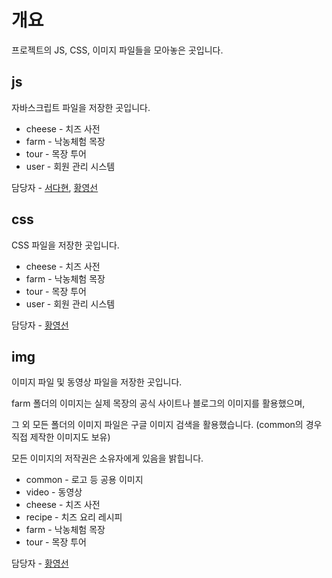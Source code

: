 # 개요
프로젝트의 JS, CSS, 이미지 파일들을 모아놓은 곳입니다.

## js
자바스크립트 파일을 저장한 곳입니다.
- cheese - 치즈 사전
- farm - 낙농체험 목장
- tour - 목장 투어
- user - 회원 관리 시스템

담당자 - [서다현](https://github.com/DahyeonS), [황영선](https://github.com/siucrystal)

## css
CSS 파일을 저장한 곳입니다.
- cheese - 치즈 사전
- farm - 낙농체험 목장
- tour - 목장 투어
- user - 회원 관리 시스템

담당자 - [황영선](https://github.com/siucrystal)

## img
이미지 파일 및 동영상 파일을 저장한 곳입니다.

farm 폴더의 이미지는 실제 목장의 공식 사이트나 블로그의 이미지를 활용했으며,

그 외 모든 폴더의 이미지 파일은 구글 이미지 검색을 활용했습니다. (common의 경우 직접 제작한 이미지도 보유)

모든 이미지의 저작권은 소유자에게 있음을 밝힙니다.

- common - 로고 등 공용 이미지
- video - 동영상
- cheese - 치즈 사전
- recipe - 치즈 요리 레시피
- farm - 낙농체험 목장
- tour - 목장 투어

담당자 - [황영선](https://github.com/siucrystal)
